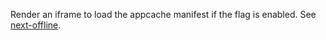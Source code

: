 Render an iframe to load the appcache manifest if the flag is enabled. See [next-offline](https://github.com/financial-times/next-offline).
